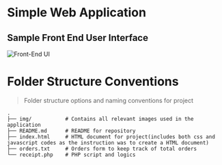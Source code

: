 # Simple Web Application

## Sample Front End User Interface
![Front-End UI](img/github.png?raw=true "front-end")

Folder Structure Conventions
============================

> Folder structure options and naming conventions for project


    .
    ├── img/           # Contains all relevant images used in the application
    ├── README.md      # README for repository
    ├── index.html     # HTML document for project(includes both css and javascript codes as the instruction was to create a HTML document)
    ├── orders.txt     # Orders form to keep track of total orders
    └── receipt.php    # PHP script and logics
